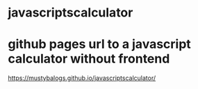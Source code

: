 # javascriptscalculator
# github pages url to a javascript calculator without frontend
https://mustybalogs.github.io/javascriptscalculator/
